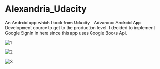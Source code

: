 # Alexandria_Udacity

An Android app which I took from Udacity - Advanced Android App Development cource to get to the production level.
I decided to implement Google SignIn in here since this app uses Google Books Api.

![1](http://i.imgur.com/AxgY7h4.png?1)

![2](http://i.imgur.com/KENM1zj.png?1)

![3](http://i.imgur.com/TmXhukN.png?1)
